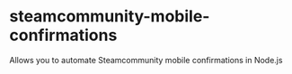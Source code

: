 # steamcommunity-mobile-confirmations
Allows you to automate Steamcommunity mobile confirmations in Node.js
